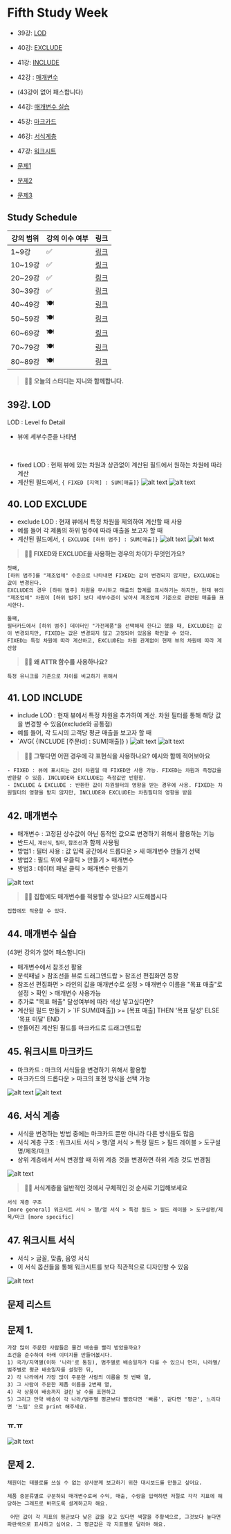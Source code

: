# Fifth Study Week

- 39강: [LOD](#39강-lod)

- 40강: [EXCLUDE](#40-lod-exclude)

- 41강: [INCLUDE](#41-lod-include)

- 42강 : [매개변수](#42-매개변수)

* (43강이 없어 패스합니다)
- 44강: [매개변수 실습](#44-매개변수-실습)

- 45강: [마크카드](#45-워크시트-마크카드)

- 46강: [서식계층](#46-서식-계층)

- 47강: [워크시트](#47-워크시트-서식)

- [문제1](#문제-1)

- [문제2](#문제-2)

- [문제3](#문제-3)

## Study Schedule

| 강의 범위     | 강의 이수 여부 | 링크                                                                                                        |
|--------------|---------|-----------------------------------------------------------------------------------------------------------|
| 1~9강        |  ✅      | [링크](https://www.youtube.com/watch?v=AXkaUrJs-Ko&list=PL87tgIIryGsa5vdz6MsaOEF8PK-YqK3fz&index=84)       |
| 10~19강      | ✅      | [링크](https://www.youtube.com/watch?v=AXkaUrJs-Ko&list=PL87tgIIryGsa5vdz6MsaOEF8PK-YqK3fz&index=75)       |
| 20~29강      | ✅      | [링크](https://www.youtube.com/watch?v=AXkaUrJs-Ko&list=PL87tgIIryGsa5vdz6MsaOEF8PK-YqK3fz&index=65)       |
| 30~39강      | ✅      | [링크](https://www.youtube.com/watch?v=e6J0Ljd6h44&list=PL87tgIIryGsa5vdz6MsaOEF8PK-YqK3fz&index=55)       |
| 40~49강      | 🍽️      | [링크](https://www.youtube.com/watch?v=AXkaUrJs-Ko&list=PL87tgIIryGsa5vdz6MsaOEF8PK-YqK3fz&index=45)       |
| 50~59강      | 🍽️      | [링크](https://www.youtube.com/watch?v=AXkaUrJs-Ko&list=PL87tgIIryGsa5vdz6MsaOEF8PK-YqK3fz&index=35)       |
| 60~69강      | 🍽️      | [링크](https://www.youtube.com/watch?v=AXkaUrJs-Ko&list=PL87tgIIryGsa5vdz6MsaOEF8PK-YqK3fz&index=25)       |
| 70~79강      | 🍽️      | [링크](https://www.youtube.com/watch?v=AXkaUrJs-Ko&list=PL87tgIIryGsa5vdz6MsaOEF8PK-YqK3fz&index=15)       |
| 80~89강      | 🍽️      | [링크](https://www.youtube.com/watch?v=AXkaUrJs-Ko&list=PL87tgIIryGsa5vdz6MsaOEF8PK-YqK3fz&index=5)        |


<!-- 여기까진 그대로 둬 주세요-->

> **🧞‍♀️ 오늘의 스터디는 지니와 함께합니다.**


## 39강. LOD

LOD : Level fo Detail
- 뷰에 세부수준을 나타냄

<br>

- fixed LOD : 현재 뷰에 있는 차원과 상관없이 계산된 필드에서 원하는 차원에 따라 계산
- 계산된 필드에서, ` { FIXED [지역] : SUM[매출]} `
![alt text](Tableau_imagefile/week5_FIXED(1).png)
![alt text](Tableau_imagefile/week5_FIXED(2).png)






## 40. LOD EXCLUDE


- exclude LOD : 현재 뷰에서 특정 차원을 제외하여 계산할 때 사용
- 예를 들어 각 제품의 하위 범주에 따라 매출을 보고자 할 때
- 계산된 필드에서, ` { EXCLUDE [하위 범주] : SUM[매출]} `
![alt text](Tableau_imagefile/week5_EXCLUDE(1).png)
![alt text](Tableau_imagefile/week5_EXCLUDE(2).png)


> **🧞‍♀️ FIXED와 EXCLUDE을 사용하는 경우의 차이가 무엇인가요?**

```
첫째,
[하위 범주]를 "제조업체" 수준으로 나타내면 FIXED는 값이 변경되지 않지만, EXCLUDE는 값이 변경된다.
EXCLUDE의 경우 [하위 범주] 차원을 무시하고 매출의 합계를 표시하기는 하지만, 현재 뷰의 "제조업체" 차원이 [하위 범주] 보다 세부수준이 낮아서 제조업체 기준으로 관련된 매출을 표시한다.

둘째,
필터카드에서 [하위 범주] 데이터인 "가전제품"을 선택해제 한다고 했을 때, EXCLUDE는 값이 변경되지만, FIXED는 값은 변경되지 않고 고정되어 있음을 확인할 수 있다.
FIXED는 특정 차원에 따라 계산하고, EXCLUDE는 차원 관계없이 현재 뷰의 차원에 따라 계산함

```

> **🧞‍♀️ 왜 ATTR 함수를 사용하나요?**

```
특정 유니크를 기준으로 차이를 비교하기 위해서
```









## 41. LOD INCLUDE
- include LOD : 현재 뷰에서 특정 차원을 추가하여 계산. 차원 필터를 통해 해당 값을 변경할 수 있음(exclude와 공통점)
- 예를 들어, 각 도시의 고객당 평균 매출을 보고자 할 때
- `AVG( {INCLUDE [주문id] : SUM[매출]} )
![alt text](Tableau_imagefile/week5_INCLUDE(1).png)
![alt text](Tableau_imagefile/week5_INCLUDE(2).png)


> **🧞‍♀️ 그렇다면 어떤 경우에 각 표현식을 사용하나요? 예시와 함께 적어보아요**

```
- FIXED : 뷰에 표시되는 값이 차원일 때 FIXED만 사용 가능. FIXED는 차원과 측정값을 반환할 수 있음. INCLUDE와 EXCLUDE는 측정값만 반환함.
- INCLUDE & EXCLUDE : 반환한 값이 차원필터의 영향을 받는 경우에 사용. FIXED는 차원필터의 영향을 받지 않지만, INCLUDE와 EXCLUDE는 차원필터의 영향을 받음

```











## 42. 매개변수
- 매개변수 : 고정된 상수값이 아닌 동적인 값으로 변경하기 위해서 활용하는 기능
- 반드시, `계산식`, `필터`, `참조선`과 함께 사용됨
- 방법1 : 필터 사용 : 값 입력 공간에서 드롭다운 > 새 매개변수 만들기 선택
- 방법2 : 필드 위에 우클릭 > 만들기 > 매개변수
- 방법3 : 데이터 패널 클릭 > 매개변수 만들기

![alt text](Tableau_imagefile/week5_매개변수.png)


> **🧞‍♀️ 집합에도 매개변수를 적용할 수 있나요? 시도해봅시다**
```
집합에도 적용할 수 있다.
```








## 44. 매개변수 실습
(43번 강의가 없어 패스합니다)
- 매개변수에서 참조선 활용
- 분석패널 > 참조선을 뷰로 드래그앤드랍 > 참조선 편집화면 등장
- 참조선 편집화면 > 라인의 값을 매개변수로 설정 > 매개변수 이름을 "목표 매출"로 설정 > 확인 > 매개변수 사용가능
- 추가로 "목표 매출" 달성여부에 따라 색상 넣고싶다면?
- 계산된 필드 만들기 > `IF SUM([매출]) >= [목표 매출] THEN '목표 달성' ELSE '목표 미달' END
- 만들어진 계산된 필드를 마크카드로 드래그앤드랍







## 45. 워크시트 마크카드
- 마크카드 : 마크의 서식들을 변경하기 위해서 활용함
- 마크카드의 드롭다운 > 마크의 표현 방식을 선택 가능

![alt text](<Tableau_imagefile/week5_마크카드(1).png>)
![alt text](<Tableau_imagefile/week5_마크카드(2).png>)








## 46. 서식 계층
- 서식을 변경하는 방법 중에는 마크카드 뿐만 아니라 다른 방식들도 많음
- 서식 계층 구조 : 워크시트 서식 > 행/열 서식 > 특정 필드 > 필드 레이블 > 도구설명/제목/마크
- 상위 계층에서 서식 변경할 때 하위 계층 것을 변경하면 하위 계층 것도 변경됨

![alt text](Tableau_imagefile/week5_서식계층.png)

> **🧞‍♀️ 서식계층을 일반적인 것에서 구체적인 것 순서로 기입해보세요**

```
서식 계층 구조
[more general] 워크시트 서식 > 행/열 서식 > 특정 필드 > 필드 레이블 > 도구설명/제목/마크 [more specific]
```








## 47. 워크시트 서식
- 서식 > 글꼴, 맞춤, 음영 서식
- 이 서식 옵션들을 통해 워크시트를 보다 직관적으로 디자인할 수 있음

![alt text](Tableau_imagefile/week5_글꼴,맞춤,음영.png)









## 문제 리스트



## 문제 1.

```
가장 많이 주문한 사람들은 물건 배송을 빨리 받았을까요?
조건을 준수하여 아래 이미지를 만들어봆시다.
1) 국가/지역별(이하 '나라'로 통칭), 범주별로 배송일자가 다를 수 있으니 먼저, 나라별/범주별로 평균 배송일자를 설정한 뒤,
2) 각 나라에서 가장 많이 주문한 사람의 이름을 첫 번째 열,
3) 그 사람이 주문한 제품 이름을 2번째 열,
4) 각 상품이 배송까지 걸린 날 수를 표현하고
5) 그리고 만약 배송이 각 나라/범주별 평균보다 빨랐다면 '빠름', 같다면 '평균', 느리다면 '느림' 으로 print 해주세요. 
```
### ㅠ.ㅠ
![alt text](Tableau_imagefile/week5_문제1.png)



<!-- 여기까지 오는 과정 중 알게 된 점을 기입하고, 결과는 시트 명을 본인 이름으로 바꾸어 표시해주세요.-->

## 문제 2.

```
채원이는 태블로를 쓰실 수 없는 상사분께 보고하기 위한 대시보드를 만들고 싶어요. 

제품 중분류별로 구분하되 매개변수로써 수익, 매출, 수량을 입력하면 저절로 각각 지표에 해당하는 그래프로 바뀌도록 설계하고자 해요.

 어떤 값이 각 지표의 평균보다 낮은 값을 갖고 있다면 색깔을 주황색으로, 그것보다 높다면 파란색으로 표시하고 싶어요. 그 평균값은 각 지표별로 달라야 해요.
```
